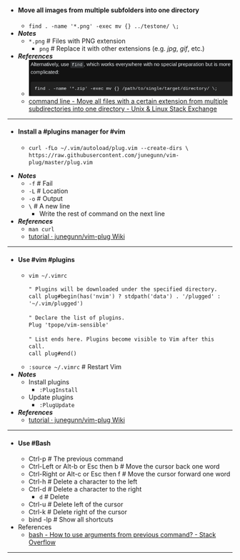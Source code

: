 - #### Move all images from multiple subfolders into one directory
	- `find . -name '*.png' -exec mv {} ../testone/ \;`
- ***Notes***
	- `*.png` # Files with PNG extension
		- `png` # Replace it with other extensions (e.g. *jpg*, *gif*, etc.)
- ***References***
	- ![2023-01-15_15-55.png](../assets/2023-01-15_15-55_1673769346837_0.png)
	- [command line - Move all files with a certain extension from multiple subdirectories into one directory - Unix & Linux Stack Exchange](https://unix.stackexchange.com/questions/67503/move-all-files-with-a-certain-extension-from-multiple-subdirectories-into-one-di)
- ---
- #### Install a  #plugins manager for #vim
	- ```
	  curl -fLo ~/.vim/autoload/plug.vim --create-dirs \
	  https://raw.githubusercontent.com/junegunn/vim-plug/master/plug.vim
	  ```
- ***Notes***
	- `-f` # Fail
	- `-L` # Location
	- `-o` # Output
	- `\` # A new line
		- Write the rest of command on the next line
- ***References***
	- `man curl`
	- [tutorial · junegunn/vim-plug Wiki](https://github.com/junegunn/vim-plug/wiki/tutorial)
- ---
- #### Use #vim #plugins
	- `vim ~/.vimrc`
	  ```
	  " Plugins will be downloaded under the specified directory.
	  call plug#begin(has('nvim') ? stdpath('data') . '/plugged' : '~/.vim/plugged')
	  
	  " Declare the list of plugins.
	  Plug 'tpope/vim-sensible'
	  
	  " List ends here. Plugins become visible to Vim after this call.
	  call plug#end()
	  ```
	- `:source ~/.vimrc` # Restart Vim
- ***Notes***
	- Install plugins
		- `:PlugInstall`
	- Update plugins
		- `:PlugUpdate`
- ***References***
	- [tutorial · junegunn/vim-plug Wiki](https://github.com/junegunn/vim-plug/wiki/tutorial)
- ---
- #### Use #Bash
	- Ctrl-p # The previous command
	- Ctrl-Left or Alt-b or Esc then b # Move the cursor back one word
	- Ctrl-Right or Alt-c or Esc then f # Move the cursor forward one word
	- Ctrl-h # Delete a character to the left
	- Ctrl-d # Delete a character to the right
		- `d` # Delete
	- Ctrl-u # Delete left of the cursor
	- Ctrl-k # Delete right of the cursor
	- bind -lp # Show all shortcuts
- References
	- [bash - How to use arguments from previous command? - Stack Overflow](https://stackoverflow.com/questions/4009412/how-to-use-arguments-from-previous-command)
- ---
